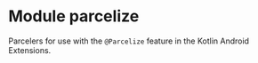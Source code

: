# Module parcelize

Parcelers for use with the `@Parcelize` feature in the Kotlin Android Extensions.
